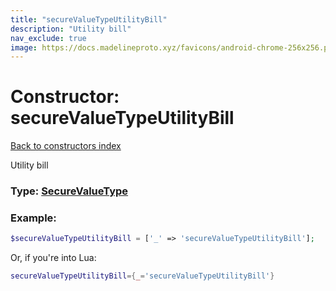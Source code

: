 ```yaml
---
title: "secureValueTypeUtilityBill"
description: "Utility bill"
nav_exclude: true
image: https://docs.madelineproto.xyz/favicons/android-chrome-256x256.png
---
```

# Constructor: secureValueTypeUtilityBill  
[Back to constructors index](index.md)



Utility bill




### Type: [SecureValueType](../types/SecureValueType.md)


### Example:

```php
$secureValueTypeUtilityBill = ['_' => 'secureValueTypeUtilityBill'];
```  


Or, if you're into Lua:

```lua
secureValueTypeUtilityBill={_='secureValueTypeUtilityBill'}

```


